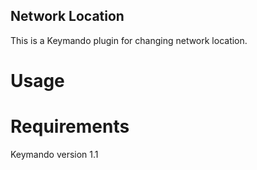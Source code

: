Network Location
-----

This is a Keymando plugin for changing network location.


Usage
=======



Requirements
=======

Keymando version 1.1
